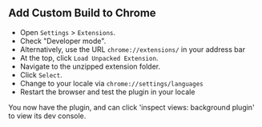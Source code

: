 ## Add Custom Build to Chrome

* Open `Settings` > `Extensions`.
* Check "Developer mode".
* Alternatively, use the URL `chrome://extensions/` in your address bar
* At the top, click `Load Unpacked Extension`.
* Navigate to the unzipped extension folder.
* Click `Select`.
* Change to your locale via `chrome://settings/languages`
* Restart the browser and test the plugin in your locale

You now have the plugin, and can click 'inspect views: background plugin' to view its dev console.
